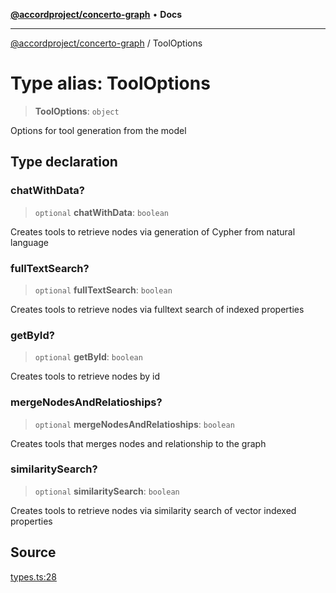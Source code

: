 [**@accordproject/concerto-graph**](../README.md) • **Docs**

***

[@accordproject/concerto-graph](../README.md) / ToolOptions

# Type alias: ToolOptions

> **ToolOptions**: `object`

Options for tool generation from the model

## Type declaration

### chatWithData?

> `optional` **chatWithData**: `boolean`

Creates tools to retrieve nodes via generation of Cypher from natural language

### fullTextSearch?

> `optional` **fullTextSearch**: `boolean`

Creates tools to retrieve nodes via fulltext search of indexed properties

### getById?

> `optional` **getById**: `boolean`

Creates tools to retrieve nodes by id

### mergeNodesAndRelatioships?

> `optional` **mergeNodesAndRelatioships**: `boolean`

Creates tools that merges nodes and relationship to the graph

### similaritySearch?

> `optional` **similaritySearch**: `boolean`

Creates tools to retrieve nodes via similarity search of vector indexed properties

## Source

[types.ts:28](https://github.com/accordproject/lab-concerto-graph/blob/f4094bbe0ab316e66d660c108a0dc8a69f47e2df/src/types.ts#L28)
